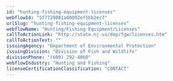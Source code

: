 ```yaml
---
id: "hunting-fishing-equipment-licenses"
webflowId: "5f7729081a08092ef5bb2ec7"
urlSlug: "hunting-fishing-equipment-licenses"
webflowName: "Hunting/Fishing Equipment/Licenses"
callToActionLink: "http://state.nj.us/dep/fgw/licenses.htm"
callToActionText: ""
issuingAgency: "Department of Environmental Protection"
issuingDivision: "Division of Fish and Wildlife"
divisionPhone: "(609) 292-4860"
webflowIndustry: "Hunting and Fishing"
licenseCertificationClassification: "CONTACT"
---
```

